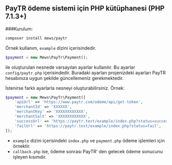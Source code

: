 ## PayTR ödeme sistemi için PHP kütüphanesi (PHP 7.1.3+) 

###Kurulum:
```bash
composer install mews/paytr
```

Örnek kullanım, `example` dizini içerisindedir.
```php
$payment = new Mews\PayTr\Payment();
```
ile oluşturulan nesnede varsayılan ayarlar kullanılır. Bu ayarlar `config/paytr.php` içerisindedir.
Buradaki ayarları projenizdeki ayarları PayTR hesabınıza uygun şekilde güncellemeniz gerekmektedir.

İstenirse farklı ayarlarla nesneyi oluşturabilirsiniz. Örnek:
```php
$payment = new Mews\PayTr\Payment([
    'apiUrl' => 'https://www.paytr.com/odeme/api/get-token',
    'merchantId' => 'XXXXXX',
    'merchantKey' => 'XXXXXXXXXXXX',
    'merchantSalt' => 'XXXXXXXXXXXX',
    'successUrl' => 'https://paytr.test/example/index.php?status=success',
    'failUrl' => 'https://paytr.test/example/index.php?status=fail',
]);
```

* `example` dizini içerisindeki `index.php` ve `payment.php` ödeme işlemleri için örnektir.
* `callback.php` ise, ödeme sonrası PayTR' den gelecek ödeme sonucunu işleyen kısımdır.
